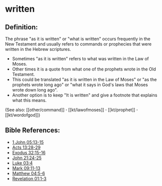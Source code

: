 # written #

## Definition: ##

The phrase "as it is written" or "what is written" occurs frequently in the New Testament and usually refers to commands or prophecies that were written in the Hebrew scriptures.

* Sometimes "as it is written" refers to what was written in the Law of Moses.
* Other times it is a quote from what one of the prophets wrote in the Old Testament.
* This could be translated "as it is written in the Law of Moses" or "as the prophets wrote long ago" or "what it says in God's laws that Moses wrote down long ago".
* Another option is to keep "It is written" and give a footnote that explains what this means.

(See also: [[other/command]] **·** [[kt/lawofmoses]] **·** [[kt/prophet]] **·** [[kt/wordofgod]])

## Bible References: ##

* [1 John 05:13-15](en/tn/1jn/help/05/13)
* [Acts 13:28-29](en/tn/act/help/13/28)
* [Exodus 32:15-16](en/tn/exo/help/32/15)
* [John 21:24-25](en/tn/jhn/help/21/24)
* [Luke 03:4](en/tn/luk/help/03/04)
* [Mark 09:11-13](en/tn/mrk/help/09/11)
* [Matthew 04:5-6](en/tn/mat/help/04/05)
* [Revelation 01:1-3](en/tn/rev/help/01/01)